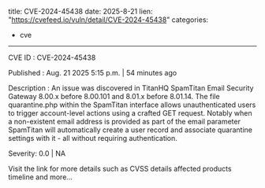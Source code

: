  
title: CVE-2024-45438
date: 2025-8-21
lien: "https://cvefeed.io/vuln/detail/CVE-2024-45438"
categories:
  - cve
---

CVE ID : CVE-2024-45438

Published :  Aug. 21
2025
5:15 p.m. | 54 minutes ago

Description : An issue was discovered in TitanHQ SpamTitan Email Security Gateway 8.00.x before 8.00.101 and 8.01.x before 8.01.14. The file quarantine.php within the SpamTitan interface allows unauthenticated users to trigger account-level actions using a crafted GET request. Notably
when a non-existent email address is provided as part of the email parameter
SpamTitan will automatically create a user record and associate quarantine settings with it - all without requiring authentication.

Severity: 0.0 | NA

Visit the link for more details
such as CVSS details
affected products
timeline
and more...
